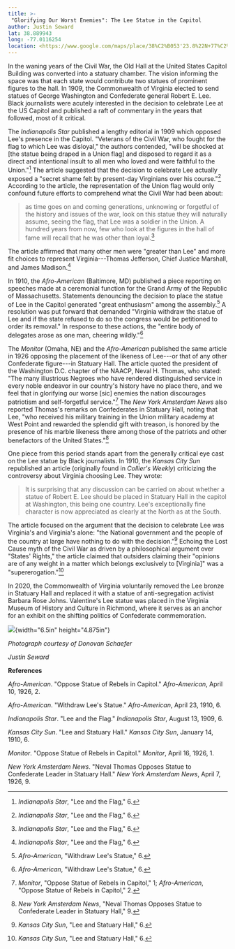 ```yaml
---
title: >-
 "Glorifying Our Worst Enemies": The Lee Statue in the Capitol
author: Justin Seward
lat: 38.889943
long: -77.0116254
location: <https://www.google.com/maps/place/38%C2%B053'23.8%22N+77%C2%B000'35.9%22W/@38.889943,-77.0116254,17z/data=!4m12!1m7!3m6!1s0x89b7b82921a2cf17:0x482a3f7c10cf8c4!2sUnited+States+Capitol!8m2!3d38.8899389!4d-77.0090505!16zL20vMDd2dGg!3m3!8m2!3d38.889947!4d-77.009962?entry=ttu>
---
```

In the waning years of the Civil War, the Old Hall at the United States
Capitol Building was converted into a statuary chamber. The vision
informing the space was that each state would contribute two statues of
prominent figures to the hall. In 1909, the Commonwealth of Virginia
elected to send statues of George Washington and Confederate general
Robert E. Lee. Black journalists were acutely interested in the decision
to celebrate Lee at the US Capitol and published a raft of commentary in
the years that followed, most of it critical.

The *Indianapolis Star* published a lengthy editorial in 1909 which
opposed Lee's presence in the Capitol. "Veterans of the Civil War, who
fought for the flag to which Lee was disloyal," the authors contended,
"will be shocked at \[the statue being draped in a Union flag\] and
disposed to regard it as a direct and intentional insult to all men who
loved and were faithful to the Union."[^1] The article suggested that
the decision to celebrate Lee actually exposed a "secret shame felt by
present-day Virginians over his course."[^2] According to the article,
the representation of the Union flag would only confound future efforts
to comprehend what the Civil War had been about:

> as time goes on and coming generations, unknowing or forgetful of the
> history and issues of the war, look on this statue they will naturally
> assume, seeing the flag, that Lee was a soldier in the Union. A
> hundred years from now, few who look at the figures in the hall of
> fame will recall that he was other than loyal.[^3]

The article affirmed that many other men were "greater than Lee" and
more fit choices to represent Virginia---Thomas Jefferson, Chief Justice
Marshall, and James Madison.[^4]

In 1910, the *Afro-American* (Baltimore, MD) published a piece reporting
on speeches made at a ceremonial function for the Grand Army of the
Republic of Massachusetts. Statements denouncing the decision to place
the statue of Lee in the Capitol generated "great enthusiasm" among the
assembly.[^5] A resolution was put forward that demanded "Virginia
withdraw the statue of Lee and if the state refused to do so the
congress would be petitioned to order its removal." In response to these
actions, the "entire body of delegates arose as one man, cheering
wildly."[^6]

The *Monitor* (Omaha, NE) and the *Afro-American* published the same
article in 1926 opposing the placement of the likeness of Lee---or that
of any other Confederate figure---in Statuary Hall. The article quoted
the president of the Washington D.C. chapter of the NAACP, Neval H.
Thomas, who stated: "The many illustrious Negroes who have rendered
distinguished service in every noble endeavor in our country's history
have no place there, and we feel that in glorifying our worse \[sic\]
enemies the nation discourages patriotism and self-forgetful
service."[^7] The *New York Amsterdam News* also reported Thomas's
remarks on Confederates in Statuary Hall, noting that Lee, "who received
his military training in the Union military academy at West Point and
rewarded the splendid gift with treason, is honored by the presence of
his marble likeness there among those of the patriots and other
benefactors of the United States."[^8]

One piece from this period stands apart from the generally critical eye
cast on the Lee statue by Black journalists. In 1910, the *Kansas City
Sun* republished an article (originally found in *Collier's Weekly*)
criticizing the controversy about Virginia choosing Lee. They wrote:

> It is surprising that any discussion can be carried on about whether a
> statue of Robert E. Lee should be placed in Statuary Hall in the
> capitol at Washington, this being one country. Lee's exceptionally
> fine character is now appreciated as clearly at the North as at the
> South.

The article focused on the argument that the decision to celebrate Lee
was Virginia's and Virginia's alone: "the National government and the
people of the country at large have nothing to do with the
decision."[^9] Echoing the Lost Cause myth of the Civil War as driven by
a philosophical argument over "States' Rights," the article claimed that
outsiders claiming their "opinions are of any weight in a matter which
belongs exclusively to \[Virginia\]" was a "supererogation."[^10]

In 2020, the Commonwealth of Virginia voluntarily removed the Lee bronze
in Statuary Hall and replaced it with a statue of anti-segregation
activist Barbara Rose Johns. Valentine's Lee statue was placed in the
Virginia Museum of History and Culture in Richmond, where it serves as
an anchor for an exhibit on the shifting politics of Confederate
commemoration.

![](media/image1.jpeg){width="6.5in" height="4.875in"}

*Photograph courtesy of Donovan Schaefer*

*Justin Seward*

**References**

*Afro-American*. "Oppose Statue of Rebels in Capitol." *Afro-American*,
April 10, 1926, 2.

*Afro*-*American*. "Withdraw Lee's Statue." *Afro-American*, April 23,
1910, 6.

*Indianapolis Star*. "Lee and the Flag." *Indianapolis Star*, August 13,
1909, 6.

*Kansas City Sun*. "Lee and Statuary Hall." *Kansas City Sun*, January
14, 1910, 6.

*Monitor*. "Oppose Statue of Rebels in Capitol." *Monitor*, April 16,
1926, 1.

*New York Amsterdam News*. "Neval Thomas Opposes Statue to Confederate
Leader in Statuary Hall." *New York Amsterdam News*, April 7, 1926, 9.

[^1]: *Indianapolis Star*, "Lee and the Flag," 6.

[^2]: *Indianapolis Star*, "Lee and the Flag," 6.

[^3]: *Indianapolis Star*, "Lee and the Flag," 6.

[^4]: *Indianapolis Star*, "Lee and the Flag," 6.

[^5]: *Afro-American*, "Withdraw Lee's Statue," 6.

[^6]: *Afro-American*, "Withdraw Lee's Statue," 6.

[^7]: *Monitor*, "Oppose Statue of Rebels in Capitol," 1;
    *Afro-American*, "Oppose Statue of Rebels in Capitol," 2.

[^8]: *New York Amsterdam News*, "Neval Thomas Opposes Statue to
    Confederate Leader in Statuary Hall," 9.

[^9]: *Kansas City Sun*, "Lee and Statuary Hall," 6.

[^10]: *Kansas City Sun*, "Lee and Statuary Hall," 6.
